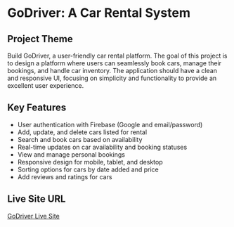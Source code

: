 # GoDriver: A Car Rental System

## Project Theme
Build GoDriver, a user-friendly car rental platform. The goal of this project is to design a platform where users can seamlessly book cars, manage their bookings, and handle car inventory. The application should have a clean and responsive UI, focusing on simplicity and functionality to provide an excellent user experience.

## Key Features
- User authentication with Firebase (Google and email/password)
- Add, update, and delete cars listed for rental
- Search and book cars based on availability
- Real-time updates on car availability and booking statuses
- View and manage personal bookings
- Responsive design for mobile, tablet, and desktop
- Sorting options for cars by date added and price
- Add reviews and ratings for cars

## Live Site URL
[GoDriver Live Site](https://godriveer.web.app/)